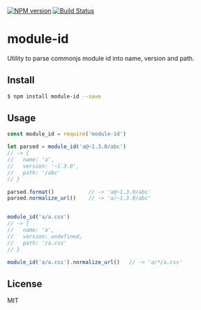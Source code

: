 [![NPM version](https://badge.fury.io/js/module-id.svg)](http://badge.fury.io/js/module-id)
[![Build Status](https://travis-ci.org/kaelzhang/node-module-id.svg?branch=master)](https://travis-ci.org/kaelzhang/node-module-id)

# module-id

Utility to parse commonjs module id into name, version and path.

## Install

```bash
$ npm install module-id --save
```

## Usage

```js
const module_id = require('module-id')

let parsed = module_id('a@~1.3.0/abc')
// -> {
//   name: 'a',
//   version: '~1.3.0',
//   path: '/abc'
// }

parsed.format()           // -> 'a@~1.3.0/abc'
parsed.normalize_url()    // -> 'a/~1.3.0/abc'


module_id('a/a.css')
// -> {
//   name: 'a',
//   version: undefined,
//   path: '/a.css'
// }

module_id('a/a.css').normalize_url()   // -> 'a/*/a.css'
```

## License

MIT